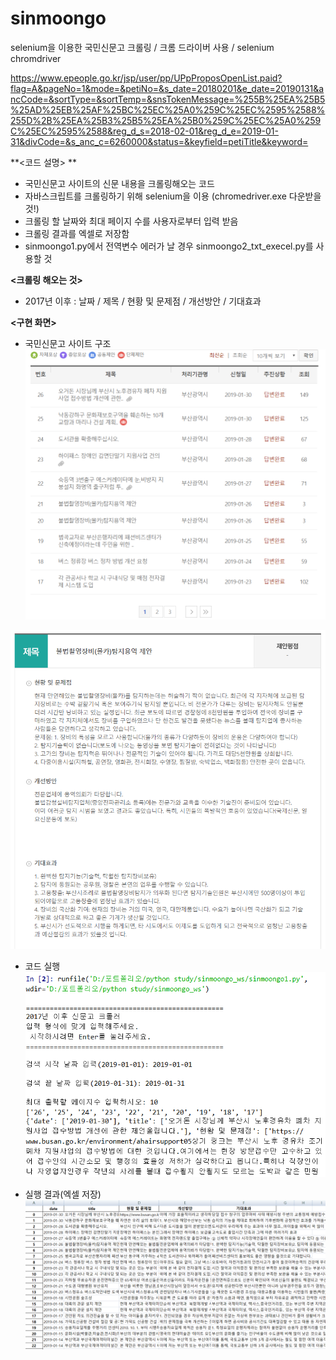 # sinmoongo
selenium을 이용한 국민신문고 크롤링  /  크롬 드라이버 사용 / selenium chromdriver

https://www.epeople.go.kr/jsp/user/pp/UPpProposOpenList.paid?flag=A&pageNo=1&mode=&petiNo=&s_date=20180201&e_date=20190131&ancCode=&sortType=&sortTemp=&snsTokenMessage=%255B%25EA%25B5%25AD%25EB%25AF%25BC%25EC%25A0%259C%25EC%2595%2588%255D%2B%25EA%25B3%25B5%25EA%25B0%259C%25EC%25A0%259C%25EC%2595%2588&reg_d_s=2018-02-01&reg_d_e=2019-01-31&divCode=&s_anc_c=6260000&status=&keyfield=petiTitle&keyword=

**<코드 설명>  **  
- 국민신문고 사이트의 신문 내용을 크롤링해오는 코드
- 자바스크립트를 크롤링하기 위해 selenium을 이용 (chromedriver.exe 다운받을 것!)
- 크롤링 할 날짜와 최대 페이지 수를 사용자로부터 입력 받음
- 크롤링 결과를 엑셀로 저장함
- sinmoongo1.py에서 전역변수 에러가 날 경우 sinmoongo2_txt_execel.py를 사용할 것

**<크롤링 해오는 것>**  
- 2017년 이후 : 날짜 / 제목 / 현황 및 문제점 / 개선방안 / 기대효과

**<구현 화면>**    
- 국민신문고 사이트 구조
![001](001.png)   
  
![002](002.png)  

- 코드 실행  
![004](004.png)   
  
- 실행 결과(엑셀 저장)  
![003](003.png)  
